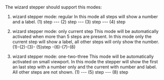 The wizard stepper should support this modes:


1) wizard stepper mode: regular
      In this mode all steps will show a number and a label.
      (1) step --- (2) step --- (3) step --- (4) step

  2) wizard stepper mode: only current step
      This mode will be automatically activated when more than 5 steps are present.
      In this mode only the current step will show a label,
      all other steps will only show the number.
      (1)-(2)-(3)- (5)step -(6)-(7)-(8)

  3) wizard stepper mode: one-two-three
      This mode will be automatically activated on small viewport.
      In this mode the stepper will show the
      first an last step with a number only
      and the current with number and label.
      All other steps are not shown.
      (1) --- (5) step --- (8) step